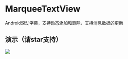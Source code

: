 # MarqueeTextView
Android滚动字幕，支持动态添加和删除，支持消息数据的更新
## 演示（请star支持）
![](https://github.com/xuexiangjys/MarqueeTextView/img/1.gif)